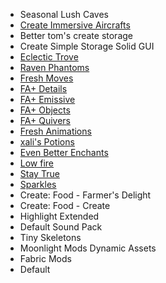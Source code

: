 - Seasonal Lush Caves
- [Create Immersive Aircrafts](https://www.curseforge.com/minecraft/texture-packs/create-immersive-aircrafts-resource-pack)
- Better tom's create storage
- Create Simple Storage Solid GUI
- [Eclectic Trove](https://modrinth.com/resourcepack/eclectic-trove-legendary-tooltips)
- [Raven Phantoms](https://modrinth.com/resourcepack/raven-phantoms)
- [Fresh Moves](https://modrinth.com/resourcepack/tras-fresh-player)
- [FA+ Details](https://modrinth.com/resourcepack/fresh-animations-extensions)
- [FA+ Emissive](https://modrinth.com/resourcepack/fresh-animations-extensions)
- [FA+ Objects](https://modrinth.com/resourcepack/fresh-animations-extensions)
- [FA+ Quivers](https://modrinth.com/resourcepack/fresh-animations-extensions)
- [Fresh Animations](https://modrinth.com/resourcepack/fresh-animations)
- [xali's Potions](https://modrinth.com/resourcepack/xalis-potion)
- [Even Better Enchants](https://modrinth.com/resourcepack/even-better-enchants)
- [Low fire](https://modrinth.com/resourcepack/low-fire-txf)
- [Stay True](https://www.curseforge.com/minecraft/texture-packs/stay-true)
- [Sparkles](https://modrinth.com/resourcepack/sparkles)
- Create: Food - Farmer's Delight
- Create: Food - Create
- Highlight Extended
- Default Sound Pack
- Tiny Skeletons
- Moonlight Mods Dynamic Assets
- Fabric Mods
- Default